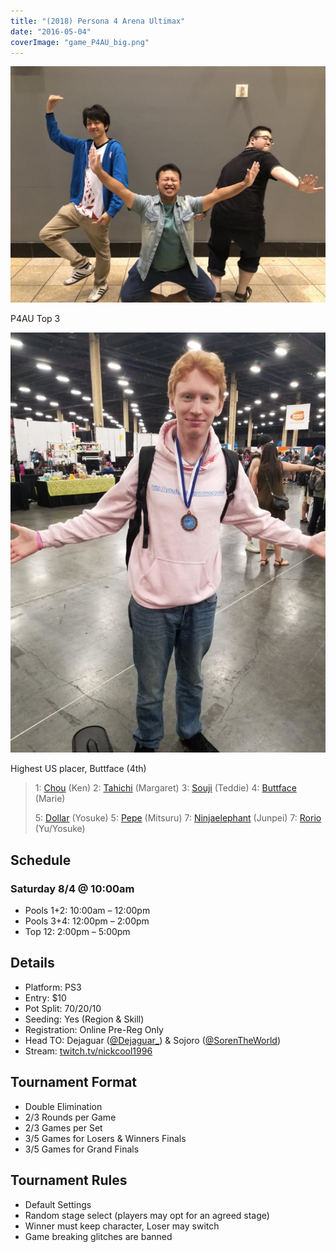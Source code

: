 ```yaml
---
title: "(2018) Persona 4 Arena Ultimax"
date: "2016-05-04"
coverImage: "game_P4AU_big.png"
---
```


![P4AU Top 3](/uploads/P4AU-Top-3-1024x768.jpg) 

P4AU Top 3

![Highest US placer, Buttface (4th)](/uploads/XZDk6CJT-768x1024.jpg) 

Highest US placer, Buttface (4th)

> 1: [Chou](https://twitter.com/cho_NP3228) (Ken) 2: [Tahichi](https://twitter.com/tahichi0814) (Margaret) 3: [Souji](https://twitter.com/soujif91) (Teddie) 4: [Buttface](https://twitter.com/the_buttface) (Marie)
> 
> 5: [Dollar](https://twitter.com/dollarstored) (Yosuke) 5: [Pepe](https://twitter.com/pepe_persona) (Mitsuru) 7: [Ninjaelephant](https://twitter.com/Ninjaelephant31) (Junpei) 7: [Rorio](https://twitter.com/robertwataru) (Yu/Yosuke)

## Schedule

### Saturday 8/4 @ 10:00am

- Pools 1+2: 10:00am – 12:00pm
- Pools 3+4: 12:00pm – 2:00pm
- Top 12: 2:00pm – 5:00pm

## Details

- Platform: PS3
- Entry: $10
- Pot Split: 70/20/10
- Seeding: Yes (Region & Skill)
- Registration: Online Pre-Reg Only
- Head TO: Dejaguar ([@Dejaguar\_](https://twitter.com/dejaguar_)) & Sojoro ([@SorenTheWorld](https://twitter.com/SorenTheWorld))
- Stream: [twitch.tv/nickcool1996](https://twitch.tv/nickcool1996)

## Tournament Format

- Double Elimination
- 2/3 Rounds per Game
- 2/3 Games per Set
- 3/5 Games for Losers & Winners Finals
- 3/5 Games for Grand Finals

## Tournament Rules

- Default Settings
- Random stage select (players may opt for an agreed stage)
- Winner must keep character, Loser may switch
- Game breaking glitches are banned
